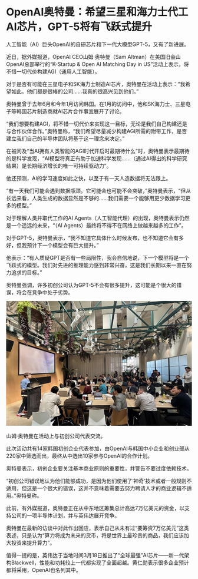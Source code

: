 # OpenAI奥特曼：希望三星和海力士代工AI芯片，GPT-5将有飞跃式提升

人工智能（AI）巨头OpenAI的自研芯片和下一代大模型GPT-5，又有了新进展。

近日，据外媒报道，OpenAI CEO山姆·奥特曼（Sam Altman）在美国旧金山OpenAI总部举行的“K-Startup & Open AI
Matching Day in US”活动上表示，将不惜一切代价构建AGI（通用人工智能）。

对于是否有可能在三星电子和SK海力士制造AI芯片，奥特曼在活动上表示：“我希望如此。他们都是很棒的公司……我真的很高兴见到他们。”

奥特曼曾于去年6月和今年1月访问韩国。在1月的访问中，他和SK海力士、三星电子等韩国芯片制造商就AI芯片合作事宜展开了讨论。

“我们想要构建AGI，将不惜一切代价来实现这一目标，无论是我们自己构建还是与合作伙伴合作。”奥特曼称，“我们希望尽量减少构建AGI所需的附带工作，是否建立我们自己的半导体团队将基于这一理念来决定。”

在被问及“当AI拥有人类智能的AGI时代开启时最期待什么”时，奥特曼表示最期待的是科学发现，“AI模型将真正有助于加速科学发现……（通过AI得出的科学研究结果）是长期经济增长的唯一可持续驱动力”。

他还预测，AI的学习速度如此之快，以至于有一天人造数据将无法跟上。

“有一天我们可能会遇到数据瓶颈。它可能会也可能不会突破，”奥特曼表示，“但从长远来看，人类生成的数据显然是不够的……我们需要一个能够用更少数据学习更多的模型。”

对于理解人类并取代工作的AI Agents（人工智能代理）的出现，奥特曼表示仍然是一个遥远的未来，“（AI
Agents）最终将不得不在网络上做越来越多的工作”。

对于GPT-5，奥特曼表示，“我不知道它具体什么时候发布，也不知道它会有多好，但我预计下一个模型会有巨大提升。”

他表示：“有人质疑GPT是否有一些局限性，我会自信地说，下一个模型将是一个飞跃式的模型。我们对先进的推理能力感到非常兴奋，这是我们长期以来一直在努力追求的目标。”

奥特曼强调，许多初创公司认为GPT-5不会有很多提升，这可能是个很大的错误，将会在竞争中处于劣势。

![296438fc88b88e9e7120ec08f105c9c8.jpg](https://raw.githubusercontent.com/qqhsx/qqnews_image/main/2024/03/20/OpenAI奥特曼：希望三星和海力士代工AI芯片，GPT-5将有飞跃式提升/296438fc88b88e9e7120ec08f105c9c8.jpg)

山姆·奥特曼在活动上与初创公司代表交流。

此次活动共有14家韩国初创企业代表参加，由OpenAI与韩国中小企业和创业部从220家中筛选而出，最终从中选出10家参与OpenAI的合作计划。

奥特曼表示，初创企业要关注基本商业原则的重要性，并警告不要过度依赖技术。

“初创公司错误地认为他们能够成功，是因为他们使用了‘神奇’技术或者一般规则不适用，但这是一个很大的错误，这并不意味着需要去努力聘请人才的商业逻辑不适用。”奥特曼称。

此前，有外媒报道，奥特曼正在从中东地区筹集总计高达7万亿美元的资金，以支持公司的一项半导体计划，并与英伟达展开竞争。

奥特曼在最新的访谈中对此作出回应，表示自己从未有过“要筹资7万亿美元”这类表述，只是认为“算力将成为未来的货币，将是世界上最珍贵的商品，我们应该加大投资来提升算力”。

值得一提的是，英伟达于当地时间3月18日推出了“全球最强”AI芯片——新一代架构Blackwell，性能和功耗较上一代都实现了全面超越。黄仁勋表示很多企业预计都将采用，OpenAI也名列其中。

